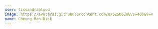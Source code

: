 ```yaml
---
user: lissandrablood
image: https://avatars1.githubusercontent.com/u/62586188?s=400&v=4
name: Cheung Man Dick
---
```

